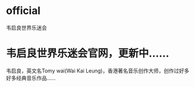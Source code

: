 # official
<html>
  <head>韦启良世界乐迷会
    </head>
       <body><h1>韦启良世界乐迷会官网，更新中……</h1><p>韦启良，英文名Tomy wai(Wai Kai Leung)，香港著名音乐创作大师，创作过好多好多经典音乐作品……</p></body>
  
  </html>
